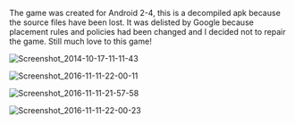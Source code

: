 The game was created for Android 2-4, this is a decompiled apk because the source files have been lost. It was delisted by Google because placement rules and policies had been changed and I decided not to repair the game. Still much love to this game!

![Screenshot_2014-10-17-11-11-43](https://user-images.githubusercontent.com/17081096/227746694-9e4fd5be-c6e8-4889-8fda-6a9673ecae95.png)


![Screenshot_2016-11-11-22-00-11](https://user-images.githubusercontent.com/17081096/227746797-fc28477f-69d1-41f6-af62-72281f6c6d39.png)


![Screenshot_2016-11-11-21-57-58](https://user-images.githubusercontent.com/17081096/227746819-9dad4c3c-e172-46a5-9a40-ed1997867742.png)


![Screenshot_2016-11-11-22-00-23](https://user-images.githubusercontent.com/17081096/227746827-a4ef896e-4af3-4351-aec8-8eff02a8690c.png)
